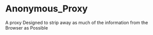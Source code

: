 Anonymous_Proxy
===============

A proxy Designed to strip away as much of the information from the Browser as Possible
